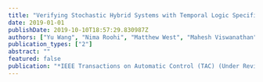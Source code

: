 ```yaml
---
title: "Verifying Stochastic Hybrid Systems with Temporal Logic Specifications via Mori-Zwanzig Model Reduction"
date: 2019-01-01
publishDate: 2019-10-10T18:57:29.830987Z
authors: ["Yu Wang", "Nima Roohi", "Matthew West", "Mahesh Viswanathan", "Geir E. Dullerud"]
publication_types: ["2"]
abstract: ""
featured: false
publication: "*IEEE Transactions on Automatic Control (TAC) (Under Review)*"
---
```



